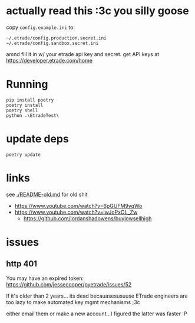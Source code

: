 # actually read this :3c you silly goose

copy `config.example.ini` to:

    ~/.etrade/config.production.secret.ini
    ~/.etrade/config.sandbox.secret.ini

amnd fill it in w/ your etrade api key and secret. get API keys at <https://developer.etrade.com/home>

# Running

    pip install poetry
    poetry install
    poetry shell
    python .\EtradeTest\

# update deps

    poetry update

# links

see [./README-old.md](./README-old.md) for old shit

- <https://www.youtube.com/watch?v=6pGUFM9yqWo>
- <https://www.youtube.com/watch?v=lwJoPxOL_Zw>
  - <https://github.com/jordanshadowens/buylowsellhigh>

# issues

## http 401

You may have an expired token: <https://github.com/jessecooper/pyetrade/issues/52>

If it's older than 2 years... its dead becauasesusuuse
ETrade engineers are too lazy to make automated key mgmt mechanisms ;3c

either email them or make a new account...I figured the latter was faster :P
